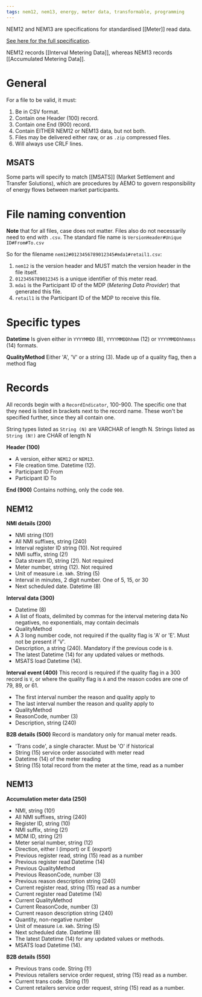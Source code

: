 ```yaml
---
tags: nem12, nem13, energy, meter data, transformable, programming
---
```


NEM12 and NEM13 are specifications for standardised [[Meter]] read data.

[See here for the full specification](https://aemo.com.au/-/media/files/electricity/nem/retail_and_metering/market_settlement_and_transfer_solutions/2022/mdff-specification-nem12-nem13-v25.pdf?la=en).

NEM12 records [[Interval Metering Data]], whereas NEM13 records [[Accumulated Metering Data]].

# General

For a file to be valid, it must:
1. Be in CSV format.
2. Contain one Header (100) record.
3. Contain one End (900) record.
4. Contain EITHER NEM12 or NEM13 data, but not both.
5. Files may be delivered either raw, or as `.zip` compressed files.
6. Will always use CRLF lines.

## MSATS
Some parts will specify to match [[MSATS]] (Market Settlement and Transfer Solutions), which are procedures by AEMO to govern responsibility of energy flows between market participants.

# File naming convention

**Note** that for all files, case does not matter. Files also do not necessarily need to end with `.csv`.
The standard file name is `VersionHeader#Unique ID#From#To.csv`

So for the filename `nem12#0123456789012345#mda1#retail1.csv`:
1. `nem12` is the version header and MUST match the version header in the file itself.
2. `0123456789012345` is a unique identifier of this meter read.
3. `mda1` is the Participant ID of the MDP (*Metering Data Provider*) that generated this file.
4. `retail1` is the Participant ID of the MDP to receive this file.

# Specific types

**Datetime**
Is given either in `YYYYMMDD` (8), `YYYYMMDDhhmm` (12) or `YYYYMMDDhhmmss` (14) formats.

**QualityMethod**
Either 'A', 'V' or a string (3). Made up of a quality flag, then a method flag

# Records

All records begin with a `RecordIndicator`, 100-900. The specific one that they need is listed in brackets next to the record name. These won't be specified further, since they all contain one.

String types listed as `String (N)` are VARCHAR of length N.
Strings listed as `String (N!)` are CHAR of length N

**Header (100)**
- A version, either `NEM12` or `NEM13`.
- File creation time. Datetime (12).
- Participant ID From
- Participant ID To

**End (900)**
Contains nothing, only the code `900`.

## NEM12

**NMI details (200)**
- NMI string (10!)
- All NMI suffixes, string (240)
- Interval register ID string (10). Not required
- NMI suffix, string (2!)
- Data stream ID, string (2!). Not required
- Meter number, string (12). Not required
- Unit of measure i.e. `kWh`. String (5)
- Interval in minutes, 2 digit number. One of 5, 15, or 30
- Next scheduled date. Datetime (8)

**Interval data (300)**
- Datetime (8)
- A list of floats, delimited by commas for the interval metering data
  No negatives, no exponentials, may contain decimals
- QualityMethod
- A 3 long number code, not required if the quality flag is 'A' or 'E'. Must not be present if 'V'.
- Description, a string (240). Mandatory if the previous code is `0`.
- The latest Datetime (14) for any updated values or methods.
- MSATS load Datetime (14).

**Interval event (400)**
This record is required if the quality flag in a 300 record is `V`, or where the quality flag is `A` and the reason codes are one of 79, 89, or 61.

- The first interval number the reason and quality apply to
- The last interval number the reason and quality apply to
- QualityMethod
- ReasonCode, number (3)
- Description, string (240)

**B2B details (500)**
Record is mandatory only for manual meter reads.

- 'Trans code', a single character. Must be 'O' if historical
- String (15) service order associated with meter read
- Datetime (14) of the meter reading
- String (15) total record from the meter at the time, read as a number

## NEM13

**Accumulation meter data (250)**
- NMI, string (10!)
- All NMI suffixes, string (240)
- Register ID, string (10)
- NMI suffix, string (2!)
- MDM ID, string (2!)
- Meter serial number, string (12)
- Direction, either I (import) or E (export)
- Previous register read, string (15) read as a number
- Previous register read Datetime (14)
- Previous QualityMethod
- Previous ReasonCode, number (3)
- Previous reason description string (240)
- Current register read, string (15) read as a number
- Current register read Datetime (14)
- Current QualityMethod
- Current ReasonCode, number (3)
- Current reason description string (240)
- Quantity, non-negative number
- Unit of measure i.e. `kWh`. String (5)
- Next scheduled date. Datetime (8)
- The latest Datetime (14) for any updated values or methods.
- MSATS load Datetime (14).

**B2B details (550)**
- Previous trans code. String (1!)
- Previous retailers service order request, string (15) read as a number.
- Current trans code. String (1!)
- Current retailers service order request, string (15) read as a number.
